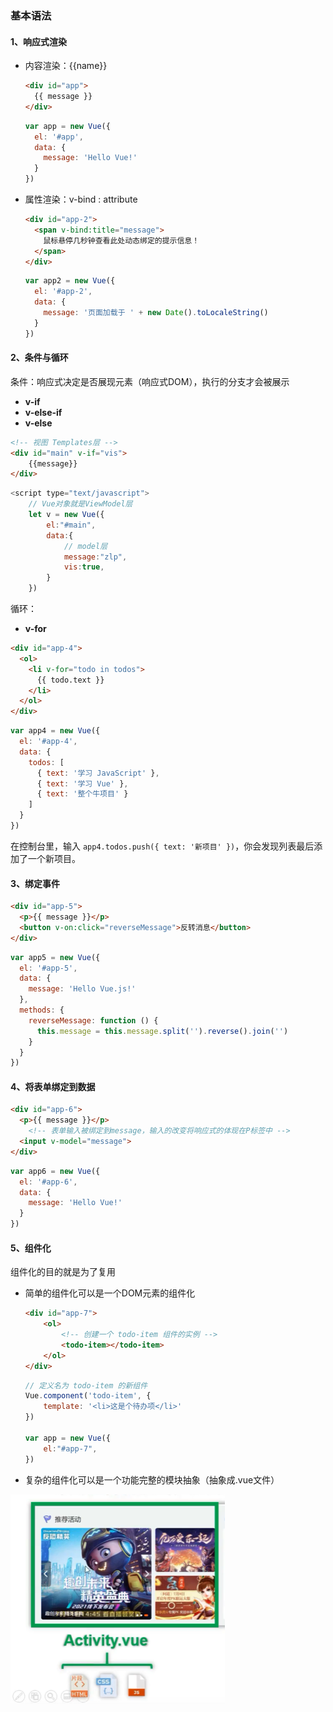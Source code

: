 ### 基本语法

#### 1、响应式渲染

- 内容渲染：{{name}}

  ```html
  <div id="app">
    {{ message }}
  </div>
  
  ```

  ```js
  var app = new Vue({
    el: '#app',
    data: {
      message: 'Hello Vue!'
    }
  })
  ```

- 属性渲染：v-bind : attribute

  ```html
  <div id="app-2">
    <span v-bind:title="message">
      鼠标悬停几秒钟查看此处动态绑定的提示信息！
    </span>
  </div>
  ```

  ```js
  var app2 = new Vue({
    el: '#app-2',
    data: {
      message: '页面加载于 ' + new Date().toLocaleString()
    }
  })
  ```

#### 2、条件与循环

条件：响应式决定是否展现元素（响应式DOM），执行的分支才会被展示

- **v-if**
- **v-else-if**
- **v-else**

```html
<!-- 视图 Templates层 -->
<div id="main" v-if="vis">
    {{message}}
</div>
```

```js
<script type="text/javascript">
    // Vue对象就是ViewModel层
    let v = new Vue({
        el:"#main",
        data:{
            // model层
            message:"zlp",
            vis:true,
        }
    })
```



循环：

- **v-for**

```html
<div id="app-4">
  <ol>
    <li v-for="todo in todos">
      {{ todo.text }}
    </li>
  </ol>
</div>
```

```js
var app4 = new Vue({
  el: '#app-4',
  data: {
    todos: [
      { text: '学习 JavaScript' },
      { text: '学习 Vue' },
      { text: '整个牛项目' }
    ]
  }
})
```

在控制台里，输入 `app4.todos.push({ text: '新项目' })`，你会发现列表最后添加了一个新项目。

#### 3、绑定事件

```html
<div id="app-5">
  <p>{{ message }}</p>
  <button v-on:click="reverseMessage">反转消息</button>
</div>
```

```js
var app5 = new Vue({
  el: '#app-5',
  data: {
    message: 'Hello Vue.js!'
  },
  methods: {
    reverseMessage: function () {
      this.message = this.message.split('').reverse().join('')
    }
  }
})
```

#### 4、将表单绑定到数据

```html
<div id="app-6">
  <p>{{ message }}</p>
    <!-- 表单输入被绑定到message，输入的改变将响应式的体现在P标签中 -->
  <input v-model="message">
</div>
```

```js
var app6 = new Vue({
  el: '#app-6',
  data: {
    message: 'Hello Vue!'
  }
})
```

#### 5、组件化

组件化的目的就是为了复用

- 简单的组件化可以是一个DOM元素的组件化

  ```html
  <div id="app-7">
      <ol>
          <!-- 创建一个 todo-item 组件的实例 -->
          <todo-item></todo-item>
      </ol>
  </div>
  ```

  ```js
  // 定义名为 todo-item 的新组件
  Vue.component('todo-item', {
      template: '<li>这是个待办项</li>'
  })
  
  var app = new Vue({
      el:"#app-7",
  })
  ```

- 复杂的组件化可以是一个功能完整的模块抽象（抽象成.vue文件）

![image-20210920160404431](image/image-20210920160404431.png)